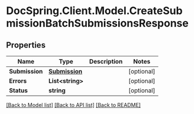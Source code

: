 # DocSpring.Client.Model.CreateSubmissionBatchSubmissionsResponse
## Properties

Name | Type | Description | Notes
------------ | ------------- | ------------- | -------------
**Submission** | [**Submission**](Submission.md) |  | [optional] 
**Errors** | **List&lt;string&gt;** |  | [optional] 
**Status** | **string** |  | [optional] 

[[Back to Model list]](../README.md#documentation-for-models) [[Back to API list]](../README.md#documentation-for-api-endpoints) [[Back to README]](../README.md)

